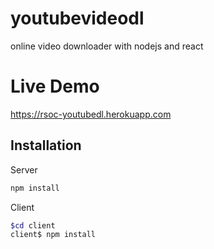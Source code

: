 # youtubevideodl
online video downloader with nodejs and react

# Live Demo
  https://rsoc-youtubedl.herokuapp.com
## Installation

Server

```bash
npm install 
```
Client

```bash
$cd client
client$ npm install 
```
